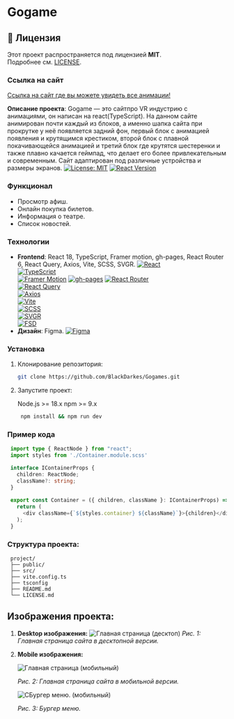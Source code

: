 # Gogame

## 📜 Лицензия
Этот проект распространяется под лицензией **MIT**.  
Подробнее см. [LICENSE](LICENSE).

### Ссылка на сайт
[Ссылка на сайт где вы можете увидеть все анимации!](https://blackdarkes.github.io/Gogames/ "Перейти к сайту")

**Описание проекта**: Gogame — это сайтпро VR индустрию с анимациями, он написан на react(TypeScript). На данном сайте анимирован почти каждый из блоков, а именно шапка сайта при прокрутке у неё появляется задний фон, первый блок с анимацией появления и крутящимся крестиком, второй блок с плавной покачивающейся анимацией и третий блок где крутятся шестеренки и также плавно качается геймпад, что 
делает его более привлекательным и современным. Сайт адаптирован под различные устройства и размеры экранов.
[![License: MIT](https://img.shields.io/badge/License-MIT-yellow.svg)](https://opensource.org/licenses/MIT)
[![React Version](https://img.shields.io/badge/React-18%2B-blue)](https://reactjs.org) 

### Функционал

- Просмотр афиш.
- Онлайн покупка билетов.
- Информация о театре.
- Список новостей.

### Технологии

- **Frontend**: React 18, TypeScript, Framer motion, gh-pages, React Router 6, React Query, Axios, Vite, SCSS, SVGR.
  [![React](https://img.shields.io/badge/React-18-%2361DAFB?logo=react)](https://reactjs.org/)  
  [![TypeScript](https://img.shields.io/badge/TypeScript-5%2B-%233178C6?logo=typescript)](https://www.typescriptlang.org/)  
  [![Framer Motion](https://img.shields.io/badge/Framer_Motion-10.16-%23005DFF?logo=framer&logoColor=white)](https://www.framer.com/motion/)
  [![gh-pages](https://img.shields.io/badge/gh--pages-Deploy-blue?logo=github&logoColor=white)](https://github.com/tschaub/gh-pages)
  [![React Router](https://img.shields.io/badge/React_Router-6-%23CA4245?logo=react-router)](https://reactrouter.com/)  
  [![React Query](https://img.shields.io/badge/React_Query-5-%23FF4154?logo=react-query)](https://tanstack.com/query/latest/)  
  [![Axios](https://img.shields.io/badge/Axios-1.x-%235A29E4?logo=axios)](https://axios-http.com/)  
  [![Vite](https://img.shields.io/badge/Vite-4-%23646CFF?logo=vite)](https://vitejs.dev/)  
  [![SCSS](https://img.shields.io/badge/SCSS-1.65%2B-%23CC6699?logo=sass)](https://sass-lang.com/)  
  [![SVGR](https://img.shields.io/badge/SVGR-8-%23FF4785?logo=svg)](https://react-svgr.com/)  
  [![FSD](https://img.shields.io/badge/FSD-Architecture-%23007EC6)](https://feature-sliced.design/) 
- **Дизайн**: Figma.
  [![Figma](https://img.shields.io/badge/Figma-Design-%23F24E1E?logo=figma)](https://figma.com/)

### Установка

1. Клонирование репозитория:

   ```bash
   git clone https://github.com/BlackDarkes/Gogames.git

   ```

2. Запустите проект:
   
    Node.js >= 18.x
    npm >= 9.x
   ```bash
    npm install && npm run dev
   ```

### Пример кода
```TypeScript
 import type { ReactNode } from "react";
 import styles from './Container.module.scss'

 interface IContainerProps {
   children: ReactNode;
   className?: string;
 }
   
 export const Container = ({ children, className }: IContainerProps) => {
   return (
     <div className={`${styles.container} ${className}`}>{children}</div>
   );
 }
```

### Структура проекта:
     project/  
     ├── public/       
     ├── src/        
     ├── vite.config.ts        
     ├── tsconfig       
     ├── README.md   
     └── LICENSE.md   

## Изображения проекта:
1. **Desktop изображения:**
  ![Главная страница (десктоп)](images/desktop.png)
  *Рис. 1: Главная страница сайта в десктопной версии.*

1. **Mobile изображения:**
   
   ![Главная страница (мобильный)](images/mobile.png)

   *Рис. 2: Главная страница сайта в мобильной версии.*

   ![СБургер меню. (мобильный)](images/burger.png)

   *Рис. 3: Бургер меню.*